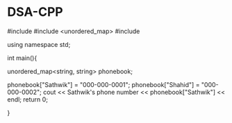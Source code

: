 # DSA-CPP
#include <iostream>
#include <unordered_map>
#include <string>

using namespace std;

int main(){

unordered_map<string, string> phonebook;

phonebook["Sathwik"] = "000-000-0001";
phonebook["Shahid"] = "000-000-0002";
cout << Sathwik's phone number << phonebook["Sathwik"] << endl;
return 0;

}
